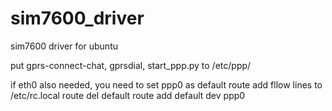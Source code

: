 # sim7600_driver
sim7600 driver for ubuntu

put gprs-connect-chat, gprsdial, start_ppp.py to /etc/ppp/

if eth0 also needed, you need to set ppp0 as default route
add fllow lines to /etc/rc.local
    route del default
    route add default dev ppp0
